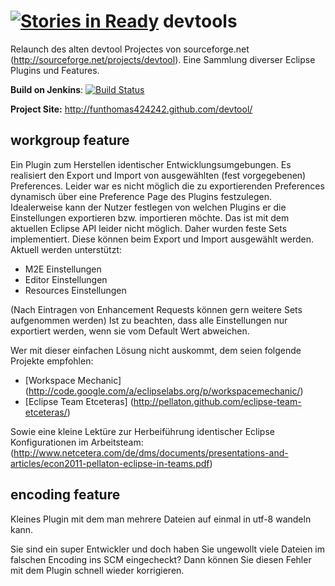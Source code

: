 [![Stories in Ready](https://badge.waffle.io/g8tguy/DevTools.png?label=ready&title=Ready)](https://waffle.io/g8tguy/DevTools)
devtools
===================

Relaunch des alten devtool Projectes von sourceforge.net (http://sourceforge.net/projects/devtool).
Eine Sammlung diverser Eclipse Plugins und Features.

**Build on Jenkins**: [![Build Status](https://travis-ci.org/FunThomas424242/devtools.png?branch=master)](https://travis-ci.org/FunThomas424242/devtools)

**Project Site:** http://funthomas424242.github.com/devtool/


workgroup feature
-------------------

Ein Plugin zum Herstellen identischer Entwicklungsumgebungen. Es realisiert den Export und Import von ausgewählten (fest vorgegebenen) Preferences.
Leider war es nicht möglich die zu exportierenden Preferences dynamisch über eine Preference Page des Plugins festzulegen. Idealerweise kann 
der Nutzer festlegen von welchen Plugins er die Einstellungen exportieren bzw. importieren möchte. Das ist mit dem aktuellen Eclipse API leider 
nicht möglich. Daher wurden feste Sets implementiert. Diese können beim Export und Import ausgewählt werden. Aktuell werden unterstützt:
* M2E Einstellungen
* Editor Einstellungen
* Resources Einstellungen

(Nach Eintragen von Enhancement Requests können gern weitere Sets aufgenommen werden)
Ist zu beachten, dass alle Einstellungen nur exportiert werden, wenn sie vom Default Wert abweichen. 

Wer mit dieser einfachen Lösung nicht auskommt, dem seien folgende Projekte empfohlen:
* [Workspace Mechanic] (http://code.google.com/a/eclipselabs.org/p/workspacemechanic/)
* [Eclipse Team Etceteras] (http://pellaton.github.com/eclipse-team-etceteras/)

Sowie eine kleine Lektüre zur Herbeiführung identischer Eclipse Konfigurationen im Arbeitsteam: 
(http://www.netcetera.com/de/dms/documents/presentations-and-articles/econ2011-pellaton-eclipse-in-teams.pdf)

encoding feature
-------------------

Kleines Plugin mit dem man mehrere Dateien auf einmal in utf-8 wandeln kann. 

Sie sind ein super Entwickler und doch haben Sie ungewollt viele Dateien im falschen Encoding ins SCM eingecheckt? 
Dann können Sie diesen Fehler mit dem Plugin schnell wieder korrigieren. 




